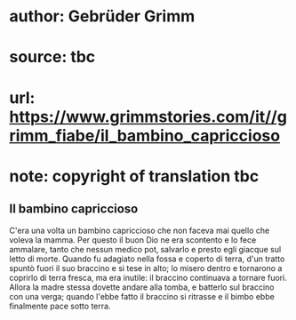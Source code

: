 # author: Gebrüder Grimm
# source: tbc
# url: https://www.grimmstories.com/it//grimm_fiabe/il_bambino_capriccioso
# note: copyright of translation tbc

## Il bambino capriccioso 

C'era una volta un bambino capriccioso che non faceva mai quello che
voleva la mamma. Per questo il buon Dio ne era scontento e lo fece
ammalare, tanto che nessun medico pot‚ salvarlo e presto egli giacque
sul letto di morte. Quando fu adagiato nella fossa e coperto di terra,
d'un tratto spuntò fuori il suo braccino e si tese in alto; lo misero
dentro e tornarono a coprirlo di terra fresca, ma era inutile: il
braccino continuava a tornare fuori. Allora la madre stessa dovette
andare alla tomba, e batterlo sul braccino con una verga; quando l'ebbe
fatto il braccino si ritrasse e il bimbo ebbe finalmente pace sotto
terra.
